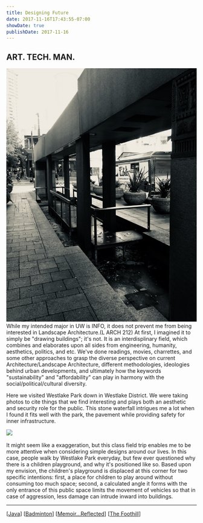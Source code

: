 ```yaml
---
title: Designing Future
date: 2017-11-16T17:43:55-07:00
showDate: true
publishDate: 2017-11-16
---
```


## ART. TECH. MAN.

![](images/arch1.jpg)
While my intended major in UW is INFO, it does not prevent me from being interested in Landscape Architecture.(L ARCH 212) At first, I imagined it to simply be "drawing buildings"; it's not. It is an interdisplinary field, which combines and elaborates upon all sides from engineering, humanity, aesthetics, politics, and etc. We've done readings, movies, charrettes, and some other approaches to grasp the diverse perspective on current Architecture/Landscape Architecture, different methodologies, ideologies behind urban developments, and ultimately how the keywords "sustainability" and "affordability" can play in harmony with the social/political/cultural diversity.

Here we visited Westlake Park down in Westlake District. We were taking photos to cite things that we find interesting and plays both an aesthetic and security role for the public. This stone waterfall intrigues me a lot when I found it fits well with the park, the pavement while providing safety for inner infrastructure.

![](images/arch2.jpg])

It might seem like a exaggeration, but this class field trip enables me to be more attentive when considering simple designs around our lives. In this case, people walk by Westlake Park everyday, but few ever questioned why there is a children playground, and why it's positioned like so. Based upon my envision, the children's playground is displaced at this corner for two specific intentions: first, a place for children to play around without consuming too much space; second, a calculated angle it forms with the only entrance of this public space limits the movement of vehicles so that in case of aggression, less damage can intrude inward into buildings.

---

[[Java]]
[[Badminton]]
[[Memoir...Reflected]]
[[The Foothill]]

[//begin]: # "Autogenerated link references for markdown compatibility"
[Java]: ../CSE/Java.md "Java"
[Badminton]: ../Badminton.md "Badminton"
[Memoir...Reflected]: ../HONORS/Memoir...Reflected.md "Reflection Paper"
[The Foothill]: <../The Foothill.md> "Autumn Quarter Reflection"
[//end]: # "Autogenerated link references"
